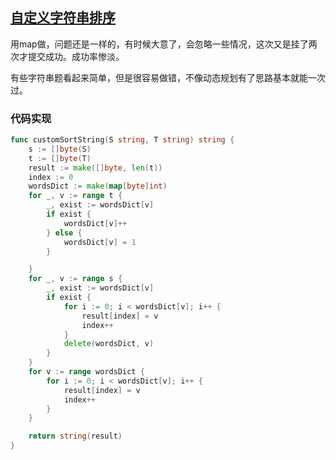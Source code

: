 ## [自定义字符串排序](https://leetcode-cn.com/problems/custom-sort-string/)

用map做，问题还是一样的，有时候大意了，会忽略一些情况，这次又是挂了两次才提交成功。成功率惨淡。

有些字符串题看起来简单，但是很容易做错，不像动态规划有了思路基本就能一次过。

### 代码实现

```go
func customSortString(S string, T string) string {
	s := []byte(S)
	t := []byte(T)
	result := make([]byte, len(t))
	index := 0
	wordsDict := make(map[byte]int)
	for _, v := range t {
		_, exist := wordsDict[v]
		if exist {
			wordsDict[v]++
		} else {
			wordsDict[v] = 1
		}

	}
	for _, v := range s {
		_, exist := wordsDict[v]
		if exist {
			for i := 0; i < wordsDict[v]; i++ {
				result[index] = v
				index++
			}
			delete(wordsDict, v)
		}
	}
	for v := range wordsDict {
		for i := 0; i < wordsDict[v]; i++ {
			result[index] = v
			index++
		}
	}

	return string(result)
}
```



